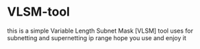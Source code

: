 # VLSM-tool

this is a simple Variable Length Subnet Mask [VLSM] tool
uses for subnetting and supernetting ip range
hope you use and enjoy it
